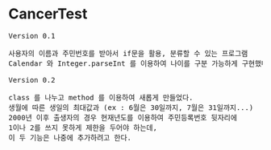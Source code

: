 # CancerTest
<pre>Version 0.1<br>
사용자의 이름과 주민번호를 받아서 if문을 활용, 분류할 수 있는 프로그램
Calendar 와 Integer.parseInt 를 이용하여 나이를 구분 가능하게 구현했다.
<br>Version 0.2<br>
class 를 나누고 method 를 이용하여 새롭게 만들었다.
생월에 따른 생일의 최대값과 (ex : 6월은 30일까지, 7월은 31일까지...)
2000년 이후 출생자의 경우 현재년도를 이용하여 주민등록번호 뒷자리에 
1이나 2를 쓰지 못하게 제한을 두어야 하는데,
이 두 기능은 나중에 추가하려고 한다.
</pre>
